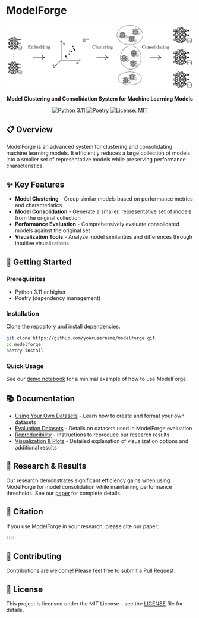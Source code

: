 # ModelForge

<div align="center">

![ModelForge Logo](./static/architecture.jpg)

**Model Clustering and Consolidation System for Machine Learning Models**

[![Python 3.11](https://img.shields.io/badge/Python-3.11-blue.svg)](https://www.python.org/downloads/release/python-311/)
[![Poetry](https://img.shields.io/badge/Poetry-Package%20Manager-blue)](https://python-poetry.org/)
[![License: MIT](https://img.shields.io/badge/License-MIT-yellow.svg)](https://opensource.org/licenses/MIT)

</div>

## 📋 Overview

ModelForge is an advanced system for clustering and consolidating machine learning models. It efficiently reduces a large collection of models into a smaller set of representative models while preserving performance characteristics.

## ✨ Key Features

- **Model Clustering** - Group similar models based on performance metrics and characteristics
- **Model Consolidation** - Generate a smaller, representative set of models from the original collection
- **Performance Evaluation** - Comprehensively evaluate consolidated models against the original set
- **Visualization Tools** - Analyze model similarities and differences through intuitive visualizations

## 🚀 Getting Started

### Prerequisites

- Python 3.11 or higher
- Poetry (dependency management)

### Installation

Clone the repository and install dependencies:

```bash
git clone https://github.com/yourusername/modelforge.git
cd modelforge
poetry install
```

### Quick Usage

See our [demo notebook](docs/demo.ipynb) for a minimal example of how to use ModelForge.

## 📚 Documentation

- [Using Your Own Datasets](docs/own_dataset.md) - Learn how to create and format your own datasets
- [Evaluation Datasets](docs/datasets.md) - Details on datasets used in ModelForge evaluation
- [Reproducibility](docs/reproducibility.md) - Instructions to reproduce our research results
- [Visualization & Plots](docs/plots.md) - Detailed explanation of visualization options and additional results

## 🔬 Research & Results

Our research demonstrates significant efficiency gains when using ModelForge for model consolidation while maintaining performance thresholds. See our [paper](link-to-paper) for complete details.

## 📝 Citation

If you use ModelForge in your research, please cite our paper:

```bibtex
TDB
```

## 🤝 Contributing

Contributions are welcome! Please feel free to submit a Pull Request.

## 📄 License

This project is licensed under the MIT License - see the [LICENSE](LICENSE) file for details.

